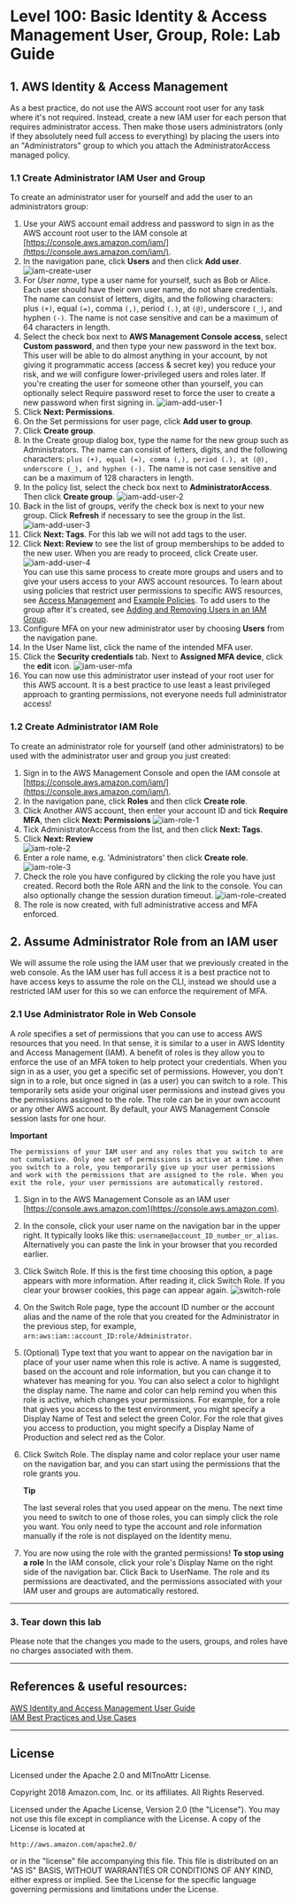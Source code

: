 # Level 100: Basic Identity & Access Management User, Group, Role: Lab Guide

## 1. AWS Identity & Access Management
As a best practice, do not use the AWS account root user for any task where it's not required. Instead, create a new IAM user for each person that requires administrator access. Then make those users administrators (only if they absolutely need full access to everything) by placing the users into an "Administrators" group to which you attach the AdministratorAccess managed policy.


### 1.1 Create Administrator IAM User and Group
To create an administrator user for yourself and add the user to an administrators group:
1. Use your AWS account email address and password to sign in as the AWS account root user to the IAM console at [https://console.aws.amazon.com/iam/](https://console.aws.amazon.com/iam/).
2. In the navigation pane, click **Users** and then click **Add user**.  
![iam-create-user](Images/iam-create-user.png)  
3. For *User name*, type a user name for yourself, such as Bob or Alice. Each user should have their own user name, do not share credentials. The name can consist of letters, digits, and the following characters: plus `(+)`, equal `(=)`, comma `(,)`, period `(.)`, at `(@)`, underscore `(_)`, and hyphen `(-)`. The name is not case sensitive and can be a maximum of 64 characters in length.
4. Select the check box next to **AWS Management Console access**, select **Custom password**, and then type your new password in the text box. This user will be able to do almost anything in your account, by not giving it programmatic access (access & secret key) you reduce your risk, and we will configure lower-privileged users and roles later. If you're creating the user for someone other than yourself, you can optionally select Require password reset to force the user to create a new password when first signing in.
![iam-add-user-1](Images/iam-add-user-1.png)  
5. Click **Next: Permissions**.
6. On the Set permissions for user page, click **Add user to group**.
7. Click **Create group**.
8. In the Create group dialog box, type the name for the new group such as Administrators. The name can consist of letters, digits, and the following characters: `plus (+), equal (=), comma (,), period (.), at (@), underscore (_), and hyphen (-).` The name is not case sensitive and can be a maximum of 128 characters in length.
9. In the policy list, select the check box next to **AdministratorAccess**. Then click **Create group**. ![iam-add-user-2](Images/iam-add-user-2.png)  
10. Back in the list of groups, verify the check box is next to your new group. Click **Refresh** if necessary to see the group in the list. ![iam-add-user-3](Images/iam-add-user-3.png)  
11. Click **Next: Tags**. For this lab we will not add tags to the user.
12. Click **Next: Review** to see the list of group memberships to be added to the new user. When you are ready to proceed, click Create user.
![iam-add-user-4](Images/iam-add-user-4.png)  
You can use this same process to create more groups and users and to give your users access to your AWS account resources. To learn about using policies that restrict user permissions to specific AWS resources, see [Access Management](https://docs.aws.amazon.com/IAM/latest/UserGuide/access.html) and [Example Policies](https://docs.aws.amazon.com/IAM/latest/UserGuide/access_policies_examples.html). To add users to the group after it's created, see [Adding and Removing Users in an IAM Group](https://docs.aws.amazon.com/IAM/latest/UserGuide/id_groups_manage_add-remove-users.html).
13. Configure MFA on your new administrator user by choosing **Users** from the navigation pane.
14. In the User Name list, click the name of the intended MFA user.
15. Click the **Security credentials** tab. Next to **Assigned MFA device**, click the **edit** icon.
![iam-user-mfa](Images/iam-user-mfa.png)  
16. You can now use this administrator user instead of your root user for this AWS account. It is a best practice to use least a least privileged approach to granting permissions, not everyone needs full administrator access!

### 1.2 Create Administrator IAM Role
To create an administrator role for yourself (and other administrators) to be used with the administrator user and group you just created:
1. Sign in to the AWS Management Console and open the IAM console at [https://console.aws.amazon.com/iam/](https://console.aws.amazon.com/iam/).
2. In the navigation pane, click **Roles** and then click **Create role**.
3. Click Another AWS account, then enter your account ID and tick **Require MFA**, then click **Next: Permissions** ![iam-role-1](Images/iam-role-create-1.png)  
4. Tick AdministratorAccess from the list, and then click **Next: Tags**. 
5. Click **Next: Review**  
![iam-role-2](Images/iam-role-create-2.png)  
5. Enter a role name, e.g. 'Administrators' then click **Create role**.  
![iam-role-3](Images/iam-role-create-3.png)  
6. Check the role you have configured by clicking the role you have just created. Record both the Role ARN and the link to the console. You can also optionally change the session duration timeout. ![iam-role-created](Images/iam-role-created.png)
6. The role is now created, with full administrative access and MFA enforced.


## 2. Assume Administrator Role from an IAM user
We will assume the role using the IAM user that we previously created in the web console. As the IAM user has full access it is a best practice not to have access keys to assume the role on the CLI, instead we should use a restricted IAM user for this so we can enforce the requirement of MFA.

### 2.1 Use Administrator Role in Web Console
A *role* specifies a set of permissions that you can use to access AWS resources that you need. In that sense, it is similar to a user in AWS Identity and Access Management (IAM). A benefit of roles is they allow you to enforce the use of an MFA token to help protect your credentials. When you sign in as a user, you get a specific set of permissions. However, you don't sign in to a role, but once signed in (as a user) you can switch to a role. This temporarily sets aside your original user permissions and instead gives you the permissions assigned to the role. The role can be in your own account or any other AWS account. By default, your AWS Management Console session lasts for one hour.

  **Important**

    The permissions of your IAM user and any roles that you switch to are not cumulative. Only one set of permissions is active at a time. When you switch to a role, you temporarily give up your user permissions and work with the permissions that are assigned to the role. When you exit the role, your user permissions are automatically restored.

1. Sign in to the AWS Management Console as an IAM user [https://console.aws.amazon.com](https://console.aws.amazon.com).
2. In the console, click your user name on the navigation bar in the upper right. It typically looks like this: `username@account_ID_number_or_alias`. Alternatively you can paste the link in your browser that you recorded earlier.
3. Click Switch Role. If this is the first time choosing this option, a page appears with more information. After reading it, click Switch Role. If you clear your browser cookies, this page can appear again. ![switch-role](Images/switch-role.png)
4. On the Switch Role page, type the account ID number or the account alias and the name of the role that you created for the Administrator in the previous step, for example, `arn:aws:iam::account_ID:role/Administrator`.
5. (Optional) Type text that you want to appear on the navigation bar in place of your user name when this role is active. A name is suggested, based on the account and role information, but you can change it to whatever has meaning for you. You can also select a color to highlight the display name. The name and color can help remind you when this role is active, which changes your permissions. For example, for a role that gives you access to the test environment, you might specify a Display Name of Test and select the green Color. For the role that gives you access to production, you might specify a Display Name of Production and select red as the Color.
6. Click Switch Role. The display name and color replace your user name on the navigation bar, and you can start using the permissions that the role grants you.

    **Tip**

	The last several roles that you used appear on the menu. The next time you need to switch to one of those roles, you can simply click the role you want. You only need to type the account and role information manually if the role is not displayed on the Identity menu.
7. You are now using the role with the granted permissions!
	**To stop using a role**
    In the IAM console, click your role's Display Name on the right side of the navigation bar.
    Click Back to UserName. The role and its permissions are deactivated, and the permissions associated with your IAM user and groups are automatically restored.


***


### 3. Tear down this lab
Please note that the changes you made to the users, groups, and roles have no charges associated with them.


***


## References & useful resources:
[AWS Identity and Access Management User Guide](https://docs.aws.amazon.com/IAM/latest/UserGuide/introduction.html)  
[IAM Best Practices and Use Cases](https://docs.aws.amazon.com/IAM/latest/UserGuide/IAMBestPracticesAndUseCases.html)  


***


## License
Licensed under the Apache 2.0 and MITnoAttr License. 

Copyright 2018 Amazon.com, Inc. or its affiliates. All Rights Reserved.

Licensed under the Apache License, Version 2.0 (the "License"). You may not use this file except in compliance with the License. A copy of the License is located at

    http://aws.amazon.com/apache2.0/

or in the "license" file accompanying this file. This file is distributed on an "AS IS" BASIS, WITHOUT WARRANTIES OR CONDITIONS OF ANY KIND, either express or implied. See the License for the specific language governing permissions and limitations under the License.
